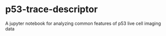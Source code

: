 # p53-trace-descriptor
A jupyter notebook for analyzing common features of p53 live cell imaging data
